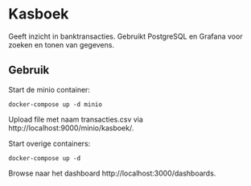 # Kasboek

Geeft inzicht in banktransacties. Gebruikt PostgreSQL en Grafana voor zoeken en tonen van gegevens. 

## Gebruik

Start de minio container:
```
docker-compose up -d minio
```

Upload file met naam transacties.csv via http://localhost:9000/minio/kasboek/. 

Start overige containers:

```
docker-compose up -d
```

Browse naar het dashboard http://localhost:3000/dashboards.
